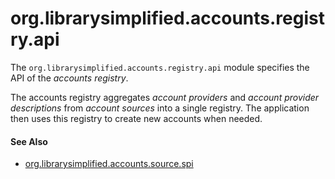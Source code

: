 org.librarysimplified.accounts.registry.api
===

The `org.librarysimplified.accounts.registry.api` module specifies the
API of the _accounts registry_.

The accounts registry aggregates _account providers_ and _account
provider descriptions_ from _account sources_ into a single registry.
The application then uses this registry to create new accounts when
needed.

#### See Also

* [org.librarysimplified.accounts.source.spi](../simplified-accounts-source-spi/README.md)

